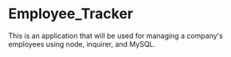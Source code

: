 # Employee_Tracker
This is an application that will be used for managing a company's employees using node, inquirer, and MySQL.
